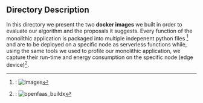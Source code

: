 ## Directory Description

In this directory we present the two **docker images** we built in order to evaluate our algorithm and the proposals it suggests. 
Every function of the monolithic application is packaged into multiple indepenent python files [^1] and are to be deployed on a specific node as serverless 
functions while, using the same tools we used to profile our monolithic application, we capture their run-time and energy consumption on the 
specific node (edge device)[^2]. 


[^1]: :
  ![Images ](https://user-images.githubusercontent.com/77551993/148953794-701095e4-92ac-4004-bcfc-e7022b654bdb.png)
[^2]: :
  ![openfaas_buildx](https://user-images.githubusercontent.com/77551993/148954077-e8fd9082-3667-4522-a253-71025ab29153.png)
